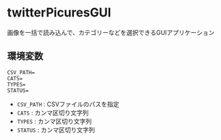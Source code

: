# twitterPicuresGUI
画像を一括で読み込んで、カテゴリーなどを選択できるGUIアプリケーション

## 環境変数
```
CSV_PATH=
CATS=
TYPES=
STATUS=
```

- `CSV_PATH` : CSVファイルのパスを指定
- `CATS` : カンマ区切り文字列
- `TYPES` : カンマ区切り文字列
- `STATUS` : カンマ区切り文字列